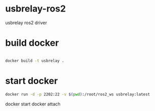 # usbrelay-ros2
usbrelay ros2 driver


# build docker 

```bash

docker build -t usbrelay .

```

# start docker

```bash
docker run -d -p 2202:22 -v $(pwd):/root/ros2_ws usbrelay:latest 
```

docker start <id>
docker attach <id>